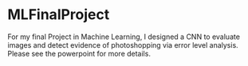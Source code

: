 # MLFinalProject
For my final Project in Machine Learning, I designed a CNN to evaluate images and detect evidence of photoshopping via error level analysis. Please see the powerpoint for more details.
